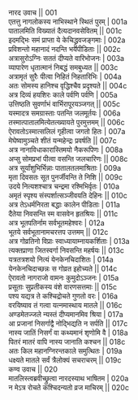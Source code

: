 नारद उवाच ||	001    
एतत्तु नागलोकस्य नाभिस्थाने स्थितं पुरम् |	001a  
पातालमिति विख्यातं दैत्यदानवसेवितम् ||	001c  
इदमद्भिः समं प्राप्ता ये केचिद्ध्रुवजङ्गमाः |	002a  
प्रविशन्तो महानादं नदन्ति भयपीडिताः ||	002c  
अत्रासुरोऽग्निः सततं दीप्यते वारिभोजनः |	003a  
व्यापारेण धृतात्मानं निबद्धं समबुध्यत ||	003c  
अत्रामृतं सुरैः पीत्वा निहितं निहतारिभिः |	004a  
अतः सोमस्य हानिश्च वृद्धिश्चैव प्रदृश्यते ||	004c  
अत्र दिव्यं हयशिरः काले पर्वणि पर्वणि |	005a  
उत्तिष्ठति सुवर्णाभं वार्भिरापूरयञ्जगत् ||	005c  
यस्मादत्र समग्रास्ताः पतन्ति जलमूर्तयः |	006a  
तस्मात्पातालमित्येतत्ख्यायते पुरमुत्तमम् ||	006c  
ऐरावतोऽस्मात्सलिलं गृहीत्वा जगतो हितः |	007a  
मेघेष्वामुञ्चते शीतं यन्महेन्द्रः प्रवर्षति ||	007c  
अत्र नानाविधाकारास्तिमयो नैकरूपिणः |	008a  
अप्सु सोमप्रभां पीत्वा वसन्ति जलचारिणः ||	008c  
अत्र सूर्यांशुभिर्भिन्नाः पातालतलमाश्रिताः |	009a  
मृता दिवसतः सूत पुनर्जीवन्ति ते निशि ||	009c  
उदये नित्यशश्चात्र चन्द्रमा रश्मिभिर्वृतः |	010a  
अमृतं स्पृश्य संस्पर्शात्सञ्जीवयति देहिनः ||	010c  
अत्र तेऽधर्मनिरता बद्धाः कालेन पीडिताः |	011a  
दैतेया निवसन्ति स्म वासवेन हृतश्रियः ||	011c  
अत्र भूतपतिर्नाम सर्वभूतमहेश्वरः |	012a  
भूतये सर्वभूतानामचरत्तप उत्तमम् ||	012c  
अत्र गोव्रतिनो विप्राः स्वाध्यायाम्नायकर्शिताः |	013a  
त्यक्तप्राणा जितस्वर्गा निवसन्ति महर्षयः ||	013c  
यत्रतत्रशयो नित्यं येनकेनचिदाशितः |	014a  
येनकेनचिदाच्छन्नः स गोव्रत इहोच्यते ||	014c  
ऐरावतो नागराजो वामनः कुमुदोऽञ्जनः |	015a  
प्रसूताः सुप्रतीकस्य वंशे वारणसत्तमाः ||	015c  
पश्य यद्यत्र ते कश्चिद्रोचते गुणतो वरः |	016a  
वरयिष्याव तं गत्वा यत्नमास्थाय मातले ||	016c  
अण्डमेतज्जले न्यस्तं दीप्यमानमिव श्रिया |	017a  
आ प्रजानां निसर्गाद्वै नोद्भिद्यति न सर्पति ||	017c  
नास्य जातिं निसर्गं वा कथ्यमानं शृणोमि वै |	018a  
पितरं मातरं वापि नास्य जानाति कश्चन ||	018c  
अतः किल महानग्निरन्तकाले समुत्थितः |	019a  
धक्ष्यते मातले सर्वं त्रैलोक्यं सचराचरम् ||	019c  
कण्व उवाच ||	020    
मातलिस्त्वब्रवीच्छ्रुत्वा नारदस्याथ भाषितम |	020a  
न मेऽत्र रोचते कश्चिदन्यतो व्रज माचिरम् ||	020c  
